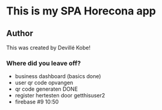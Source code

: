 # This is my SPA Horecona app

## Author
This was created by Devillé Kobe!

### Where did you leave off?
- business dashboard (basics done) 
- user qr code opvangen 
- qr code generaten DONE
- register hertesten door getthisuser2
- firebase #9 10:50